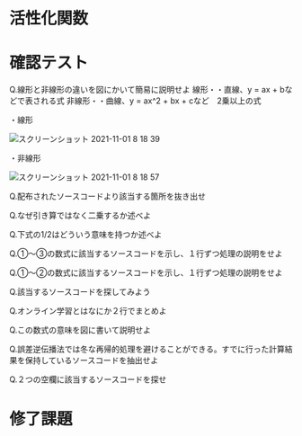 # 活性化関数



# 確認テスト
Q.線形と非線形の違いを図にかいて簡易に説明せよ
線形・・直線、y = ax + bなどで表される式
非線形・・曲線、y = ax^2 + bx + cなど　2乗以上の式

・線形

![スクリーンショット 2021-11-01 8 18 39](https://user-images.githubusercontent.com/85814165/139604563-3be4d589-6dc4-4211-956b-d45cc825083c.png)

・非線形

![スクリーンショット 2021-11-01 8 18 57](https://user-images.githubusercontent.com/85814165/139604567-5ffd3cc1-8e7b-40ec-9959-d1fa7720d496.png)


Q.配布されたソースコードより該当する箇所を抜き出せ

Q.なぜ引き算ではなく二乗するか述べよ

Q.下式の1/2はどういう意味を持つか述べよ

Q.①〜③の数式に該当するソースコードを示し、１行ずつ処理の説明をせよ

Q.①〜②の数式に該当するソースコードを示し、１行ずつ処理の説明をせよ

Q.該当するソースコードを探してみよう

Q.オンライン学習とはなにか２行でまとめよ

Q.この数式の意味を図に書いて説明せよ

Q.誤差逆伝播法では冬な再帰的処理を避けることができる。すでに行った計算結果を保持しているソースコードを抽出せよ

Q.２つの空欄に該当するソースコードを探せ

# 修了課題
